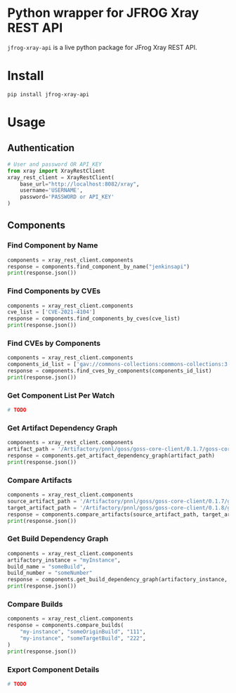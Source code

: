 # Python wrapper for JFROG Xray REST API
`jfrog-xray-api` is a live python package for JFrog Xray REST API. 

# Install
```
pip install jfrog-xray-api
```
# Usage

## Authentication
```python
# User and password OR API_KEY
from xray import XrayRestClient
xray_rest_client = XrayRestClient(
    base_url="http://localhost:8082/xray",
    username='USERNAME',
    password='PASSWORD or API_KEY'
)
```
## Components
### Find Component by Name
```python
components = xray_rest_client.components
response = components.find_component_by_name("jenkinsapi")
print(response.json())
```
### Find Components by CVEs
```python
components = xray_rest_client.components
cve_list = ['CVE-2021-4104']
response = components.find_components_by_cves(cve_list)
print(response.json())
```
### Find CVEs by Components
```python
components = xray_rest_client.components
components_id_list = ['gav://commons-collections:commons-collections:3.2.1', 'gav://commons-collections:commons-collections:3.2.2']
response = components.find_cves_by_components(components_id_list)
print(response.json())
```
### Get Component List Per Watch
```python
# TODO
```
### Get Artifact Dependency Graph
```python
components = xray_rest_client.components
artifact_path = '/Artifactory/pnnl/goss/goss-core-client/0.1.7/goss-core-client-0.1.7-sources.jar'
response = components.get_artifact_dependency_graph(artifact_path)
print(response.json())
```
### Compare Artifacts
```python
components = xray_rest_client.components
source_artifact_path = '/Artifactory/pnnl/goss/goss-core-client/0.1.7/goss-core-client-0.1.7-sources.jar'
target_artifact_path = '/Artifactory/pnnl/goss/goss-core-client/0.1.8/goss-core-client-0.1.8-sources.jar'
response = components.compare_artifacts(source_artifact_path, target_artifact_path)
print(response.json())
```
### Get Build Dependency Graph
```python
components = xray_rest_client.components
artifactory_instance = "myInstance",
build_name = "someBuild",
build_number = "someNumber"
response = components.get_build_dependency_graph(artifactory_instance, build_name, build_number)
print(response.json())
```
### Compare Builds
```python
components = xray_rest_client.components
response = components.compare_builds(
    "my-instance", "someOriginBuild", "111",
    "my-instance", "someTargetBuild", "222",
)
print(response.json())
```
### Export Component Details
```python
# TODO
```
